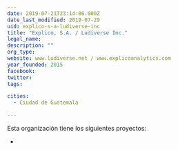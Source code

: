 ```yaml
---
date: 2019-07-21T23:14:06.000Z
date_last_modified: 2019-07-29
uid: explico-s-a-ludiverse-inc
title: "Explico, S.A. / Ludiverse Inc."
legal_name: 
description: ""
org_type: 
website: www.ludiverse.net / www.explicoanalytics.com
year_founded: 2015
facebook: 
twitter: 
tags:

cities: 
  - Ciudad de Guatemala

---
```


Esta organización tiene los siguientes proyectos:

- [](/proyectos/micongreso)
